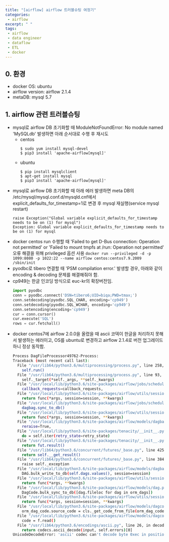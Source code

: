 ```yaml
---
title: "[airflow] airflow 트러블슈팅 여정기"
categories:
 - airflow
excerpt: " "
tags:
 - airflow
 - data engineer
 - dataflow
 - ETL
 - docker
---
```

## 0. 환경
- docker OS: ubuntu
- airflow version: airflow 2.1.4
- metaDB: mysql 5.7
## 1. airflow 관련 트러블슈팅
- mysql로 airflow DB 초기화할 때 ModuleNotFoundError: No module named 'MySQLdb' 발생하면 아래 순서대로 수행 후 재시도
  - centos
    ```
    $ sudo yum install mysql-devel
    $ pip3 install 'apache-airflow[mysql]'
    ```
  - ubuntu
    ```
    $ pip install mysqlclient
    $ apt-get install mysql
    $ pip3 install 'apache-airflow[mysql]'
    ```
- mysql로 airflow DB 초기화할 때 아래 에러 발생하면 meta DB의 /etc/mysql/mysql.conf.d/mysqld.cnf에서 explicit_defaults_for_timestamp=1로 변경 후 mysql 재실행(service mysql restart)
    ```
    raise Exception("Global variable explicit_defaults_for_timestamp needs to be on (1) for mysql")
    Exception: Global variable explicit_defaults_for_timestamp needs to be on (1) for mysql 
    ```
- docker centos run 수행할 때 'Failed to get D-Bus connection: Operation not permitted' or 'Failed to mount tmpfs at /run: Operation not permitted' 오류 해결을 위해 privileged 옵션 사용
  `docker run --privileged -d -p 1099:8080 -p 1022:22 --name airflow centos:centos7.9.2009 /sbin/init`
- pyodbc로 tibero 연결할 때 'PSM compilation error.' 발생할 경우, 아래와 같이 encoding & decoding 문제를 해결해줘야 함.
- cp949는 한글 인코딩 방식으로 euc-kr의 확장버전임.
  ```python
  import pyodbc  
  conn = pyodbc.connect('DSN=tibero6;UID=biqa;PWD=tmax;')  
  conn.setdecoding(pyodbc.SQL_CHAR, encoding='cp949')  
  conn.setdecoding(pyodbc.SQL_WCHAR, encoding='cp949')  
  conn.setencoding(encoding='cp949')  
  cur = conn.cursor()  
  cur.execute('SQL')  
  rows = cur.fetchall()
  ```
- docker centos7에 airflow 2.0.0을 올렸을 때 ascii 코덱이 한글을 처리하지 못해서 발생하는 에러이고, OS를 ubuntu로 변경하고 airflow 2.1.4로 버전 업그레이드 하니 정상 동작함.
  ```bash
  Process DagFileProcessor49762-Process:
  Traceback (most recent call last):
    File "/usr/lib64/python3.6/multiprocessing/process.py", line 258, in _bootstrap
      self.run()
    File "/usr/lib64/python3.6/multiprocessing/process.py", line 93, in run
      self._target(*self._args, **self._kwargs)
    File "/usr/local/lib/python3.6/site-packages/airflow/jobs/scheduler_job.py", line 186, in _run_file_processor
      callback_requests=callback_requests,
    File "/usr/local/lib/python3.6/site-packages/airflow/utils/session.py", line 65, in wrapper
      return func(*args, session=session, **kwargs)
    File "/usr/local/lib/python3.6/site-packages/airflow/jobs/scheduler_job.py", line 648, in process_file
      dagbag.sync_to_db()
    File "/usr/local/lib/python3.6/site-packages/airflow/utils/session.py", line 65, in wrapper
      return func(*args, session=session, **kwargs)
    File "/usr/local/lib/python3.6/site-packages/airflow/models/dagbag.py", line 549, in sync_to_db
      reraise=True,
    File "/usr/local/lib/python3.6/site-packages/tenacity/__init__.py", line 390, in __iter__
      do = self.iter(retry_state=retry_state)
    File "/usr/local/lib/python3.6/site-packages/tenacity/__init__.py", line 356, in iter
      return fut.result()
    File "/usr/lib64/python3.6/concurrent/futures/_base.py", line 425, in result
      return self.__get_result()
    File "/usr/lib64/python3.6/concurrent/futures/_base.py", line 384, in __get_result
      raise self._exception
    File "/usr/local/lib/python3.6/site-packages/airflow/models/dagbag.py", line 560, in sync_to_db
      DAG.bulk_write_to_db(self.dags.values(), session=session)
    File "/usr/local/lib/python3.6/site-packages/airflow/utils/session.py", line 62, in wrapper
      return func(*args, **kwargs)
    File "/usr/local/lib/python3.6/site-packages/airflow/models/dag.py", line 1900, in bulk_write_to_db
      DagCode.bulk_sync_to_db([dag.fileloc for dag in orm_dags])
    File "/usr/local/lib/python3.6/site-packages/airflow/utils/session.py", line 65, in wrapper
      return func(*args, session=session, **kwargs)
    File "/usr/local/lib/python3.6/site-packages/airflow/models/dagcode.py", line 122, in bulk_sync_to_db
      orm_dag_code.source_code = cls._get_code_from_file(orm_dag_code.fileloc)
    File "/usr/local/lib/python3.6/site-packages/airflow/models/dagcode.py", line 175, in _get_code_from_file
      code = f.read()
    File "/usr/lib64/python3.6/encodings/ascii.py", line 26, in decode
      return codecs.ascii_decode(input, self.errors)[0]
  UnicodeDecodeError: 'ascii' codec can't decode byte 0xec in position 370: ordinal not in range(128)
  ```



